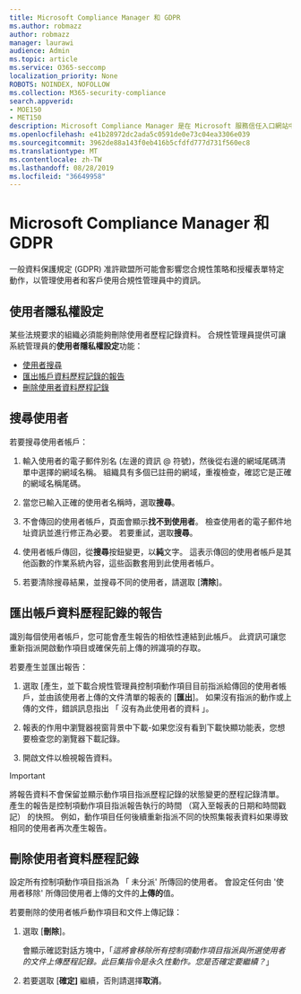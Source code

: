 ```yaml
---
title: Microsoft Compliance Manager 和 GDPR
ms.author: robmazz
author: robmazz
manager: laurawi
audience: Admin
ms.topic: article
ms.service: O365-seccomp
localization_priority: None
ROBOTS: NOINDEX, NOFOLLOW
ms.collection: M365-security-compliance
search.appverid:
- MOE150
- MET150
description: Microsoft Compliance Manager 是在 Microsoft 服務信任入口網站中的可用工作流程為基礎的風險評估工具。 合規性管理員可讓您追蹤、 指派及驗證與 Microsoft 雲端服務相關的法規合規性活動。
ms.openlocfilehash: e41b28972dc2ada5c0591de0e73c04ea3306e039
ms.sourcegitcommit: 3962de88a143f0eb416b5cfdfd777d731f560ec8
ms.translationtype: MT
ms.contentlocale: zh-TW
ms.lasthandoff: 08/28/2019
ms.locfileid: "36649958"
---
```

# <a name="microsoft-compliance-manager-and-the-gdpr"></a>Microsoft Compliance Manager 和 GDPR

一般資料保護規定 (GDPR) 准許歐盟所可能會影響您合規性策略和授權表單特定動作，以管理使用者和客戶使用合規性管理員中的資訊。

## <a name="user-privacy-settings"></a>使用者隱私權設定

某些法規要求的組織必須能夠刪除使用者歷程記錄資料。 合規性管理員提供可讓系統管理員的**使用者隱私權設定**功能：
  
- [使用者搜尋](#search-for-a-user)
- [匯出帳戶資料歷程記錄的報告](#export-a-report-of-account-data-history)
- [刪除使用者資料歷程記錄](#delete-user-data-history)
  
## <a name="search-for-a-user"></a>搜尋使用者

若要搜尋使用者帳戶：
  
1. 輸入使用者的電子郵件別名 (左邊的資訊 @ 符號)，然後從右邊的網域尾碼清單中選擇的網域名稱。 組織具有多個已註冊的網域，重複檢查，確認它是正確的網域名稱尾碼。

2. 當您已輸入正確的使用者名稱時，選取**搜尋**。

3. 不會傳回的使用者帳戶，頁面會顯示**找不到使用者**。 檢查使用者的電子郵件地址資訊並進行修正為必要。 若要重試，選取**搜尋**。

4. 使用者帳戶傳回，從**搜尋**按鈕變更，以**純**文字。 這表示傳回的使用者帳戶是其他函數的作業系統內容，這些函數套用到此使用者帳戶。

5. 若要清除搜尋結果，並搜尋不同的使用者，請選取 [**清除**]。

## <a name="export-a-report-of-account-data-history"></a>匯出帳戶資料歷程記錄的報告

識別每個使用者帳戶，您可能會產生報告的相依性連結到此帳戶。 此資訊可讓您重新指派開啟動作項目或確保先前上傳的辨識項的存取。
  
 若要產生並匯出報告：
  
1. 選取 [產生，並下載合規性管理員控制項動作項目目前指派給傳回的使用者帳戶，並由該使用者上傳的文件清單的報表的 [**匯出**]。 如果沒有指派的動作或上傳的文件，錯誤訊息指出 「 沒有為此使用者的資料 」。

2. 報表的作用中瀏覽器視窗背景中下載-如果您沒有看到下載快顯功能表，您想要檢查您的瀏覽器下載記錄。

3. 開啟文件以檢視報告資料。

> [!IMPORTANT]
> 將報告資料不會保留並顯示動作項目指派歷程記錄的狀態變更的歷程記錄清單。 產生的報告是控制項動作項目指派報告執行的時間 （寫入至報表的日期和時間戳記） 的快照。 例如，動作項目任何後續重新指派不同的快照集報表資料如果導致相同的使用者再次產生報告。
  
## <a name="delete-user-data-history"></a>刪除使用者資料歷程記錄

設定所有控制項動作項目指派為 「 未分派' 所傳回的使用者。 會設定任何由 '使用者移除' 所傳回使用者上傳的文件的**上傳的**值。
  
若要刪除的使用者帳戶動作項目和文件上傳記錄：
  
1. 選取 [**刪除**]。

    會顯示確認對話方塊中，「*這將會移除所有控制項動作項目指派與所選使用者的文件上傳歷程記錄。此巨集指令是永久性動作。您是否確定要繼續？*」

2. 若要選取 [**確定]** 繼續，否則請選擇**取消**。
